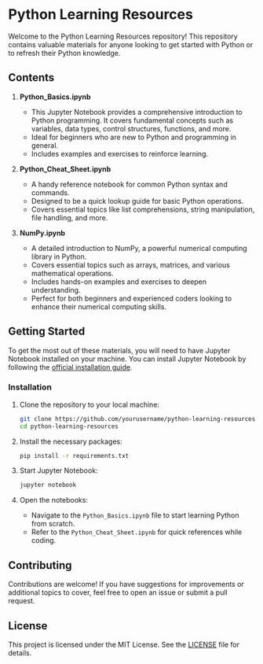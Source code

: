 
# Python Learning Resources

Welcome to the Python Learning Resources repository! This repository contains valuable materials for anyone looking to get started with Python or to refresh their Python knowledge.

## Contents

1. **Python_Basics.ipynb**
   - This Jupyter Notebook provides a comprehensive introduction to Python programming. It covers fundamental concepts such as variables, data types, control structures, functions, and more.
   - Ideal for beginners who are new to Python and programming in general.
   - Includes examples and exercises to reinforce learning.

2. **Python_Cheat_Sheet.ipynb**
   - A handy reference notebook for common Python syntax and commands.
   - Designed to be a quick lookup guide for basic Python operations.
   - Covers essential topics like list comprehensions, string manipulation, file handling, and more.
  
3. **NumPy.ipynb**
   - A detailed introduction to NumPy, a powerful numerical computing library in Python.
   - Covers essential topics such as arrays, matrices, and various mathematical operations.
   - Includes hands-on examples and exercises to deepen understanding.
   - Perfect for both beginners and experienced coders looking to enhance their numerical computing skills.

## Getting Started

To get the most out of these materials, you will need to have Jupyter Notebook installed on your machine. You can install Jupyter Notebook by following the [official installation guide](https://jupyter.org/install).

### Installation

1. Clone the repository to your local machine:

   ```bash
   git clone https://github.com/yourusername/python-learning-resources.git
   cd python-learning-resources
   ```

2. Install the necessary packages:

   ```bash
   pip install -r requirements.txt
   ```

3. Start Jupyter Notebook:

   ```bash
   jupyter notebook
   ```

4. Open the notebooks:

   - Navigate to the `Python_Basics.ipynb` file to start learning Python from scratch.
   - Refer to the `Python_Cheat_Sheet.ipynb` for quick references while coding.

## Contributing

Contributions are welcome! If you have suggestions for improvements or additional topics to cover, feel free to open an issue or submit a pull request.

## License

This project is licensed under the MIT License. See the [LICENSE](LICENSE) file for details.
